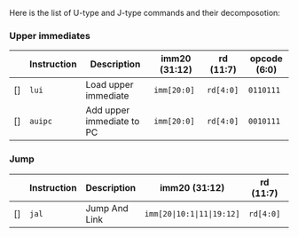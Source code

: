 Here is the list of U-type and J-type commands and their decomposotion:


### Upper immediates


|     | Instruction | Description               | imm20 (31:12) | rd (11:7) | opcode (6:0) |
| --- | ----------- | ------------------------- | ------------- | --------- | ------------ |
| []  | `lui`       | Load upper immediate      | `imm[20:0]`   | `rd[4:0]` | `0110111`    |
| []  | `auipc`     | Add upper immediate to PC | `imm[20:0]`   | `rd[4:0]` | `0010111`    |


### Jump

|     | Instruction | Description   | imm20 (31:12)              | rd (11:7) | opcode (6:0) |
| --- | ----------- | ------------- | -------------------------- | --------- | ------------ |
| []  | `jal`       | Jump And Link | `imm[20\|10:1\|11\|19:12]` | `rd[4:0]` | `1101111`    |
